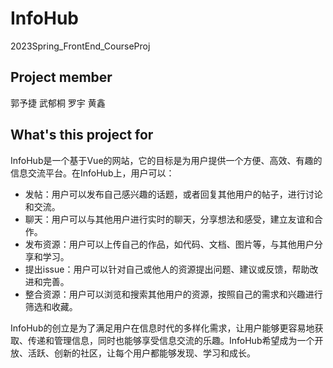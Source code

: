 # InfoHub
2023Spring_FrontEnd_CourseProj


## Project member


郭予捷 武郁桐 罗宇 黄鑫


## What's this project for

InfoHub是一个基于Vue的网站，它的目标是为用户提供一个方便、高效、有趣的信息交流平台。在InfoHub上，用户可以：

- 发帖：用户可以发布自己感兴趣的话题，或者回复其他用户的帖子，进行讨论和交流。
- 聊天：用户可以与其他用户进行实时的聊天，分享想法和感受，建立友谊和合作。
- 发布资源：用户可以上传自己的作品，如代码、文档、图片等，与其他用户分享和学习。
- 提出issue：用户可以针对自己或他人的资源提出问题、建议或反馈，帮助改进和完善。
- 整合资源：用户可以浏览和搜索其他用户的资源，按照自己的需求和兴趣进行筛选和收藏。

InfoHub的创立是为了满足用户在信息时代的多样化需求，让用户能够更容易地获取、传递和管理信息，同时也能够享受信息交流的乐趣。InfoHub希望成为一个开放、活跃、创新的社区，让每个用户都能够发现、学习和成长。
